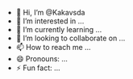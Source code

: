 - 👋 Hi, I’m @Kakavsda
- 👀 I’m interested in ...
- 🌱 I’m currently learning ...
- 💞️ I’m looking to collaborate on ...
- 📫 How to reach me ...
- 😄 Pronouns: ...
- ⚡ Fun fact: ...

<!---
Kakavsda/Kakavsda is a ✨ special ✨ repository because its `README.md` (this file) appears on your GitHub profile.
You can click the Preview link to take a look at your changes.
--->
